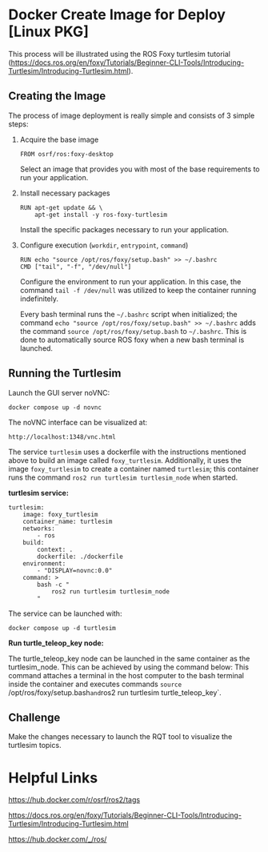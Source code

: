# Docker Create Image for Deploy [Linux PKG]

This process will be illustrated using the ROS Foxy turtlesim tutorial (https://docs.ros.org/en/foxy/Tutorials/Beginner-CLI-Tools/Introducing-Turtlesim/Introducing-Turtlesim.html).

## Creating the Image

The process of image deployment is really simple and consists of 3 simple steps:

1. Acquire the base image
    ```
    FROM osrf/ros:foxy-desktop
    ```
    Select an image that provides you with most of the base requirements to run your application.
2. Install necessary packages
    ```
    RUN apt-get update && \
        apt-get install -y ros-foxy-turtlesim
    ```
    Install the specific packages necessary to run your application.
3. Configure execution (`workdir`, `entrypoint`, `command`)
    ```
    RUN echo "source /opt/ros/foxy/setup.bash" >> ~/.bashrc
    CMD ["tail", "-f", "/dev/null"]
    ```
    Configure the environment to run your application.
    In this case, the command `tail -f /dev/null` was utilized to keep the container running indefinitely.

    Every bash terminal runs the `~/.bashrc` script when initialized; the command `echo "source /opt/ros/foxy/setup.bash" >> ~/.bashrc` adds the command `source /opt/ros/foxy/setup.bash` to `~/.bashrc`. This is done to automatically source ROS foxy when a new bash terminal is launched.

## Running the Turtlesim

Launch the GUI server noVNC:

```
docker compose up -d novnc
```

The noVNC interface can be visualized at:
```
http://localhost:1348/vnc.html
```

The service `turtlesim` uses a dockerfile with the instructions mentioned above to build an image called `foxy_turtlesim`. Additionally, it uses the image `foxy_turtlesim` to create a container named `turtlesim`; this container runs the command `ros2 run turtlesim turtlesim_node` when started.

**turtlesim service:**
```
turtlesim:
    image: foxy_turtlesim
    container_name: turtlesim
    networks:
        - ros
    build:
        context: .
        dockerfile: ./dockerfile
    environment:
        - "DISPLAY=novnc:0.0"
    command: >
        bash -c "
            ros2 run turtlesim turtlesim_node
        "
```

The service can be launched with: 

```
docker compose up -d turtlesim
```

**Run turtle_teleop_key node:**

The turtle_teleop_key node can be launched in the same container as the turtlesim_node. This can be achieved by using the command below:
This command attaches a terminal in the host computer to the bash terminal inside the container and executes commands `source` /opt/ros/foxy/setup.bash` and `ros2 run turtlesim turtle_teleop_key`.

## Challenge

Make the changes necessary to launch the RQT tool to visualize the turtlesim topics.

# Helpful Links

https://hub.docker.com/r/osrf/ros2/tags

https://docs.ros.org/en/foxy/Tutorials/Beginner-CLI-Tools/Introducing-Turtlesim/Introducing-Turtlesim.html

https://hub.docker.com/_/ros/
